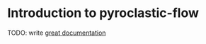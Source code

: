 # Introduction to pyroclastic-flow

TODO: write [great documentation](http://jacobian.org/writing/what-to-write/)
